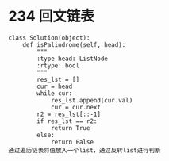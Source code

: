 # 234 回文链表
	class Solution(object):
        def isPalindrome(self, head):
            """
            :type head: ListNode
            :rtype: bool
            """
            res_lst = []
            cur = head
            while cur:
                res_lst.append(cur.val)
                cur = cur.next
            r2 = res_lst[::-1]
            if res_lst == r2:
                return True
            else:
                return False
	通过遍历链表将值放入一个list，通过反转list进行判断
